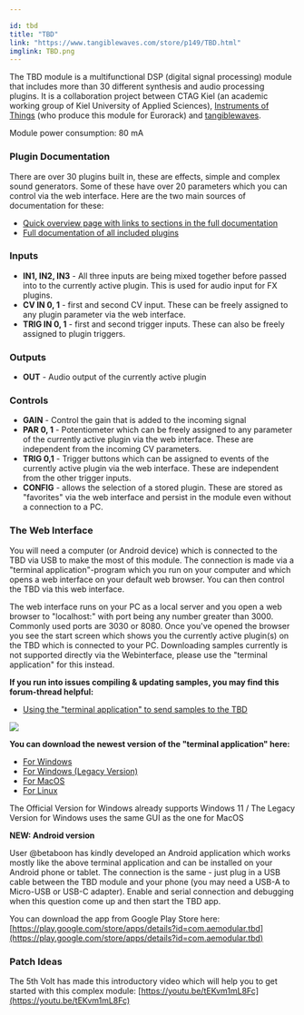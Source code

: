 ```yaml
---

id: tbd
title: "TBD"
link: "https://www.tangiblewaves.com/store/p149/TBD.html"
imglink: TBD.png
---
```





The TBD module is a multifunctional DSP (digital signal processing) module that includes more than 30 different synthesis and audio processing plugins. It is a collaboration project between CTAG Kiel (an academic working group of Kiel University of Applied Sciences), [Instruments of Things](https://instrumentsofthings.com/) (who produce this module for Eurorack) and [tangiblewaves](https://tangiblewaves.com).

Module power consumption: 80 mA



### Plugin Documentation

There are over 30 plugins built in, these are effects, simple and complex sound generators. Some of these have over 20 parameters which you can control via the web interface. Here are the two main sources of documentation for these:

*   [Quick overview page with links to sections in the full documentation](https://tinyurl.com/tbd-overview)
*   [Full documentation of all included plugins](https://tinyurl.com/tbd-full-documentation)

### Inputs

*   **IN1, IN2, IN3** - All three inputs are being mixed together before passed into to the currently active plugin. This is used for audio input for FX plugins.
*   **CV IN 0, 1** - first and second CV input. These can be freely assigned to any plugin parameter via the web interface.
*   **TRIG IN 0, 1** - first and second trigger inputs. These can also be freely assigned to plugin triggers.

### Outputs

*   **OUT** - Audio output of the currently active plugin

### Controls

*   **GAIN** - Control the gain that is added to the incoming signal
*   **PAR 0, 1** - Potentiometer which can be freely assigned to any parameter of the currently active plugin via the web interface. These are independent from the incoming CV parameters.
*   **TRIG 0,1** - Trigger buttons which can be assigned to events of the currently active plugin via the web interface. These are independent from the other trigger inputs.
*   **CONFIG** - allows the selection of a stored plugin. These are stored as "favorites" via the web interface and persist in the module even without a connection to a PC.

### The Web Interface

You will need a computer (or Android device) which is connected to the TBD via USB to make the most of this module. The connection is made via a "terminal application"-program which you run on your computer and which opens a web interface on your default web browser. You can then control the TBD via this web interface.

The web interface runs on your PC as a local server and you open a web browser to "localhost:<port>" with port being any number greater than 3000. Commonly used ports are 3030 or 8080. Once you've opened the browser you see the start screen which shows you the currently active plugin(s) on the TBD which is connected to your PC. Downloading samples currently is not supported directly via the Webinterface, please use the "terminal application" for this instead.

**If you run into issues compiling & updating samples, you may find this forum-thread helpful:**

*   [Using the "terminal application" to send samples to the TBD](https://forum.aemodular.com/thread/2198/error-erase-failure-trying-audiofile?page=1&scrollTo=18955)

![](/images/TBD%20Browser%20Start.png)

**You can download the newest version of the "terminal application" here:**

*   [For Windows](https://wiki.aemodular.com/uploads/Binaries/TBDConnect/)
*   [For Windows (Legacy Version)](https://github.com/aemodular/ctag-tbd/releases/tag/win-tapp-GUI-20211224)
*   [For MacOS](https://github.com/aemodular/ctag-tbd/releases/tag/macos-tapp-gui-20220125)
*   [For Linux](https://github.com/aemodular/ctag-tbd/releases/tag/linux-tapp-20220119)

The Official Version for Windows already supports Windows 11 / The Legacy Version for Windows uses the same GUI as the one for MacOS

**NEW: Android version**

User @betaboon has kindly developed an Android application which works mostly like the above terminal application and can be installed on your Android phone or tablet. The connection is the same - just plug in a USB cable between the TBD module and your phone (you may need a USB-A to Micro-USB or USB-C adapter). Enable and serial connection and debugging when this question come up and then start the TBD app.

You can download the app from Google Play Store here: [https://play.google.com/store/apps/details?id=com.aemodular.tbd](https://play.google.com/store/apps/details?id=com.aemodular.tbd)

### Patch Ideas

The 5th Volt has made this introductory video which will help you to get started with this complex module: [https://youtu.be/tEKvm1mL8Fc](https://youtu.be/tEKvm1mL8Fc)



